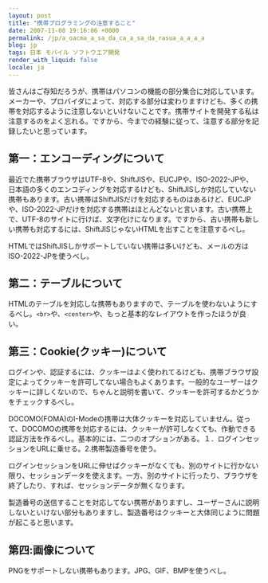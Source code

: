 ```yaml
---
layout: post
title: "携帯プログラミングの注意すること"
date: 2007-11-08 19:16:06 +0000
permalink: /jp/a_oacma_a_sa_da_ca_a_sa_da_rasua_a_a_a_a
blog: jp
tags: 日本 モバイル ソフトウエア開発
render_with_liquid: false
locale: ja
---
```


皆さんはご存知だろうが、携帯はパソコンの機能の部分集合に対応しています。メーカーや、プロバイダによって、対応する部分は変わりますけども、多くの携帯を対応するように注意しないといけないことです。携帯サイトを開発する私は注意するのをよく忘れる。ですから、今までの経験に従って、注意する部分を記録したいと思っています。

## 第一：**エンコーディング**について

最近でた携帯ブラウザはUTF-8や、ShiftJISや、EUCJPや、ISO-2022-JPや、日本語の多くのエンコディングを対応するけども、ShiftJISしか対応していない携帯もあります。古い携帯はShiftJISだけを対応するものはあるけど、EUCJPや、ISO-2022-JPだけを対応する携帯はほとんどないと言います。古い携帯上で、UTF-8のサイトに行けば、文字化けになります。ですから、古い携帯も新しい携帯も対応するには、ShiftJISじゃないHTMLを出すことを注意するべし。

HTMLではShiftJISしかサポートしていない携帯は多いけども、メールの方はISO-2022-JPを使うべし。

## 第二：テーブルについて

HTMLのテーブルを対応しな携帯もありますので、テーブルを使わないようにするべし。`<br>`や、`<center>`や、もっと基本的なレイアウトを作ったほうが良い。

## 第三：Cookie(クッキー)について

ログインや、認証するには、クッキーはよく使われてるけども、携帯ブラウザ設定によってクッキーを許可してない場合もよくあります。一般的なユーザーはクッキーに詳しくないので、ちゃんと説明を書いて、クッキーを許可するかどうかをチェックするべし。

DOCOMO(FOMA)のI-Modeの携帯は大体クッキーを対応していません。従って、DOCOMOの携帯を対応するには、クッキーが許可しなくても、作動できる認証方法を作るべし。基本的には、二つのオプションがある。１．ログインセッションをURLに乗せる。2.携帯製造番号を使う。

ログインセッションをURLに伸せばクッキーがなくても、別のサイトに行かない限り、セッションデータを使えます。一方、別のサイトに行ったり、ブラウザを終了したり、すれば、セッションデータが無くなります。

製造番号の送信することを対応してない携帯がありますし、ユーザーさんに説明しないといけない部分もありますし、製造番号はクッキーと大体同じように問題が起こると思います。

## 第四:画像について

PNGをサポートしない携帯もあります。JPG、GIF、BMPを使うべし。
